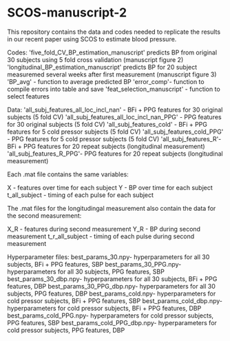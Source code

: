 # SCOS-manuscript-2

This repository contains the data and codes needed to replicate the results in our recent paper using SCOS to estimate blood pressure. 

Codes:
'five_fold_CV_BP_estimation_manuscript' predicts BP from original 30 subjects using 5 fold cross validation (manuscript figure 2) 
'longitudinal_BP_estimation_manuscript' predicts BP for 20 subject measuremed several weeks after first measurement (manuscript figure 3)
'BP_avg' - function to average predicted BP
'error_comp'- function to compile errors into table and save
'feat_selection_manuscript' - function to select features 

Data:
'all_subj_features_all_loc_incl_nan' - BFi + PPG features for 30 original subjects (5 fold CV)
'all_subj_features_all_loc_incl_nan_PPG' - PPG features for 30 original subjects (5 fold CV)
'all_subj_features_cold' - BFi + PPG features for 5 cold pressor subjects (5 fold CV)
'all_subj_features_cold_PPG' - PPG features for 5 cold pressor subjects (5 fold CV)
'all_subj_features_R'- BFi + PPG features for 20 repeat subjects (longitudinal measurement)
'all_subj_features_R_PPG'- PPG features for 20 repeat subjects (longitudinal measurement)

Each .mat file contains the same variables:

X - features over time for each subject
Y - BP over time for each subject
t_all_subject - timing of each pulse for each subject

The .mat files for the longitudingal measurement also contain the data for the second measurement:

X_R - features during second measurement 
Y_R - BP during second measurement 
t_r_all_subject - timing of each pulse during second measurement

Hyperparameter files: 
best_params_30.npy- hyperparameters for all 30 subjects, BFi + PPG features, SBP
best_params_30_PPG.npy- hyperparameters for all 30 subjects, PPG features, SBP
best_params_30_dbp.npy- hyperparameters for all 30 subjects, BFi + PPG features, DBP
best_params_30_PPG_dbp.npy- hyperparameters for all 30 subjects, PPG features, DBP
best_params_cold.npy- hyperparameters for cold pressor subjects, BFi + PPG features, SBP
best_params_cold_dbp.npy- hyperparameters for cold pressor subjects, BFi + PPG features, DBP
best_params_cold_PPG.npy- hyperparameters for cold pressor subjects, PPG features, SBP
best_params_cold_PPG_dbp.npy- hyperparameters for cold pressor subjects, PPG features, DBP
